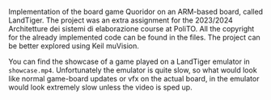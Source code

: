 Implementation of the board game Quoridor on an ARM-based board, called LandTiger. The project was an extra assignment for the 2023/2024 Architetture dei sistemi di elaborazione course at PoliTO. All the copyright for the already implemented code can be found in the files. The project can be better explored using Keil muVision.  

You can find the showcase of a game played on a LandTiger emulator in `showcase.mp4`. Unfortunately the emulator is quite slow, so what would look like normal game-board updates or vfx on the actual board, in the emulator would look extremely slow unless the video is sped up.   